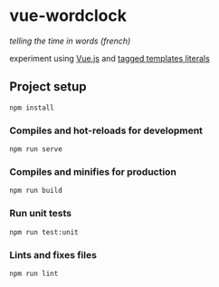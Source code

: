 # vue-wordclock

*telling the time in words (french)*

experiment using [Vue.js](https://vuejs.org/) and [tagged templates literals](https://developer.mozilla.org/en-US/docs/Web/JavaScript/Reference/Template_literals#Tagged_templates)

## Project setup
```
npm install
```

### Compiles and hot-reloads for development
```
npm run serve
```

### Compiles and minifies for production
```
npm run build
```

### Run unit tests
```
npm run test:unit
```

### Lints and fixes files
```
npm run lint
```

